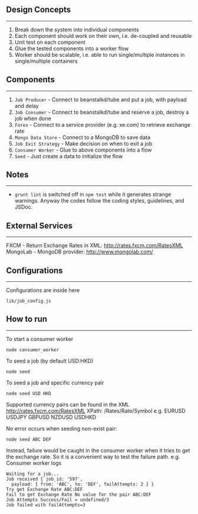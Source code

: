 ## Design Concepts
---
1. Break down the system into individual components
2. Each component should work on their own, i.e. de-coupled and reusable
3. Unit test on each component
4. Glue the tested components into a worker flow
5. Worker should be scalable, i.e. able to run single/multiple instances in single/multiple containers

## Components
---
1. `Job Producer` - Connect to beanstalkd/tube and put a job, with payload and delay
2. `Job Consumer` - Connect to beanstalkd/tube and reserve a job, destroy a job when done
3. `Forex` - Connect to a service provider (e.g. xe.com) to retrieve exchange rate
4. `Mongo Data Store` - Connect to a MongoDB to save data
5. `Job Exit Strategy` - Make decision on when to exit a job
6. `Consumer Worker` - Glue to above components into a flow
7. `Seed` - Just create a data to initialize the flow

## Notes
---
* `grunt lint` is switched off in `npm test` while it generates strange warnings. Anyway the codes follow the coding styles, guidelines, and JSDoc.

## External Services
---
FXCM - Return Exchange Rates in XML: http://rates.fxcm.com/RatesXML
MongoLab - MongoDB provider: http://www.mongolab.com/

## Configurations
---
Configurations are inside here
```
lib/job_config.js
```


## How to run
---
To start a consumer worker
```
node consumer_worker
```

To seed a job (by default USD:HKD)
```
node seed
```

To seed a job and specific currency pair
```
node seed USD HKD
```
Supported currency pairs can be found in the XML http://rates.fxcm.com/RatesXML
XPath: /Rates/Rate/Symbol
e.g.
EURUSD
USDJPY
GBPUSD
NZDUSD
USDHKD

No error occurs when seeding non-exist pair:
```
node seed ABC DEF
```
Instead, failure would be caught in the consumer worker when it tries to get the exchange rate.
So it is a convenient way to test the failure path.
e.g. Consumer worker logs
```
Waiting for a job...
Job received { job_id: '597',
  payload: { from: 'ABC', to: 'DEF', failAttempts: 2 } }
Try get Exchange Rate ABC:DEF
Fail to get Exchange Rate No value for the pair ABC:DEF
Job Attempts Success/Fail = undefined/3
Job failed with failAttempts=3
```